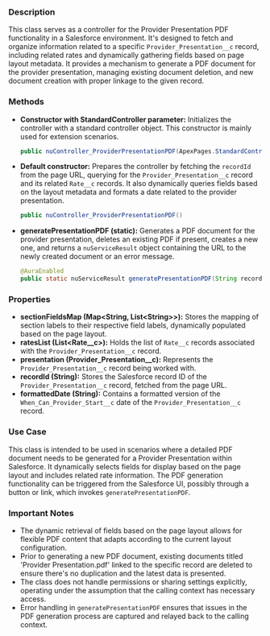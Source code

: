 ### Description
This class serves as a controller for the Provider Presentation PDF functionality in a Salesforce environment. It's designed to fetch and organize information related to a specific `Provider_Presentation__c` record, including related rates and dynamically gathering fields based on page layout metadata. It provides a mechanism to generate a PDF document for the provider presentation, managing existing document deletion, and new document creation with proper linkage to the given record.

### Methods
- **Constructor with StandardController parameter:** Initializes the controller with a standard controller object. This constructor is mainly used for extension scenarios.
    ```java
    public nuController_ProviderPresentationPDF(ApexPages.StandardController sdc)
    ```
- **Default constructor:** Prepares the controller by fetching the `recordId` from the page URL, querying for the `Provider_Presentation__c` record and its related `Rate__c` records. It also dynamically queries fields based on the layout metadata and formats a date related to the provider presentation.
    ```java
    public nuController_ProviderPresentationPDF()
    ```
- **generatePresentationPDF (static):** Generates a PDF document for the provider presentation, deletes an existing PDF if present, creates a new one, and returns a `nuServiceResult` object containing the URL to the newly created document or an error message.
    ```java
    @AuraEnabled
    public static nuServiceResult generatePresentationPDF(String recordId)
    ```

### Properties
- **sectionFieldsMap (Map\<String, List\<String>>):** Stores the mapping of section labels to their respective field labels, dynamically populated based on the page layout.
- **ratesList (List\<Rate__c>):** Holds the list of `Rate__c` records associated with the `Provider_Presentation__c` record.
- **presentation (Provider_Presentation__c):** Represents the `Provider_Presentation__c` record being worked with.
- **recordId (String):** Stores the Salesforce record ID of the `Provider_Presentation__c` record, fetched from the page URL.
- **formattedDate (String):** Contains a formatted version of the `When_Can_Provider_Start__c` date of the `Provider_Presentation__c` record.

### Use Case
This class is intended to be used in scenarios where a detailed PDF document needs to be generated for a Provider Presentation within Salesforce. It dynamically selects fields for display based on the page layout and includes related rate information. The PDF generation functionality can be triggered from the Salesforce UI, possibly through a button or link, which invokes `generatePresentationPDF`.

### Important Notes
- The dynamic retrieval of fields based on the page layout allows for flexible PDF content that adapts according to the current layout configuration.
- Prior to generating a new PDF document, existing documents titled 'Provider Presentation.pdf' linked to the specific record are deleted to ensure there's no duplication and the latest data is presented.
- The class does not handle permissions or sharing settings explicitly, operating under the assumption that the calling context has necessary access.
- Error handling in `generatePresentationPDF` ensures that issues in the PDF generation process are captured and relayed back to the calling context.